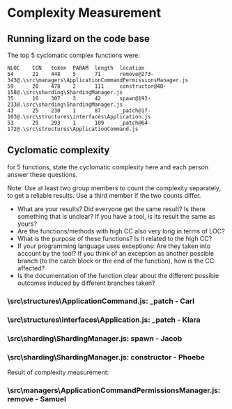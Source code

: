 # Complexity Measurement

## Running lizard on the code base

The top 5 cyclomatic complex functions were:

    NLOC    CCN   token  PARAM  length  location
    54      21    448    5      71      remove@273-343@.\src\managers\ApplicationCommandPermissionsManager.js
    59      20    478    2      111     constructor@48-158@.\src\sharding\ShardingManager.js
    35      16    307    3      42      spawn@192-233@.\src\sharding\ShardingManager.js
    43      25    230    1      87      _patch@17-103@.\src\structures\interfaces\Application.js
    53      29    293    1      109     _patch@64-172@.\src\structures\ApplicationCommand.js

## Cyclomatic complexity

for 5 functions, state the cyclomatic complexity here and each person answer these questions.

Note: Use at least two group members to count the complexity separately, to get a reliable results. Use a
third member if the two counts differ.

- What are your results? Did everyone get the same result? Is there something that is unclear? If you
  have a tool, is its result the same as yours?
- Are the functions/methods with high CC also very long in terms of LOC?
- What is the purpose of these functions? Is it related to the high CC?
- If your programming language uses exceptions: Are they taken into account by the tool? If you think of an exception as another possible branch (to the catch block or the end of the function), how is the CC affected?
- Is the documentation of the function clear about the different possible outcomes induced by different branches taken?

### \src\structures\ApplicationCommand.js: \_patch - Carl

### \src\structures\interfaces\Application.js: \_patch - Klara

### \src\sharding\ShardingManager.js: spawn - Jacob

### \src\sharding\ShardingManager.js: constructor - Phoebe

Result of complexity measurement:

### \src\managers\ApplicationCommandPermissionsManager.js: remove - Samuel
